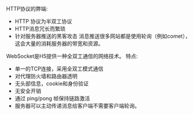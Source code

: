 HTTP协议的弊端:
 -  HTTP 协议为半双工协议
 -   HTTP消息冗长而繁琐
 -  针对服务器推送的黑客攻击
消息推送很多网站都是使用轮询（例如comet），这会大量的消耗服务器的带宽和资源。

WebSocket是H5提供一种全双工通信的网络技术。
特点:
- 单一的TCP连接，采用全双工模式通信
- 对代理防火墙和路由器透明
- 无头部信息，cookie和身份验证
- 无安全开销
- 通过 ping/pong 帧保持链路激活
- 服务器可以主动传递消息给客户端不需要客户端轮询。
